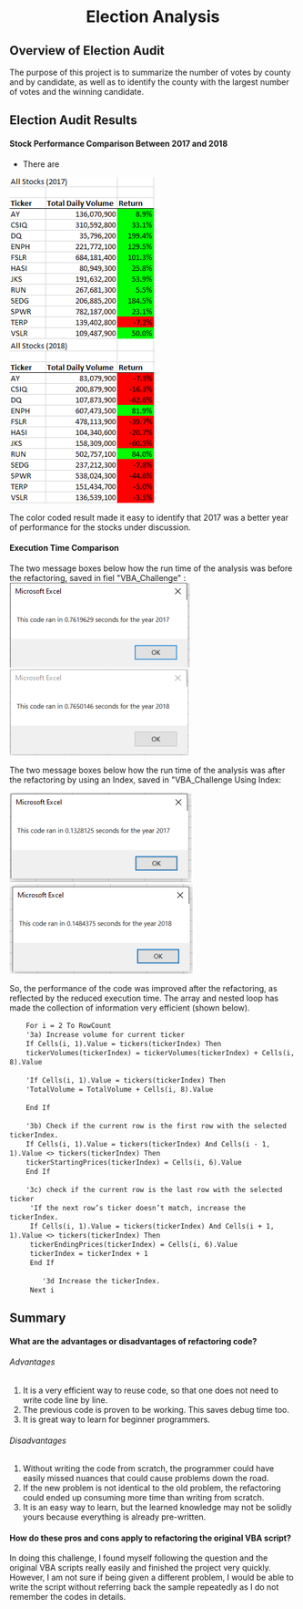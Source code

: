 <h1 align="center">Election Analysis</h1>

## Overview of Election Audit
The purpose of this project is to summarize the number of votes by county and by candidate, as well as to identify the county with the largest number of votes and the winning candidate.

## Election Audit Results

#### Stock Performance Comparison Between 2017 and 2018

* There are  

![](https://github.com/lu-chang-axonic/stock-analysis/blob/main/images/2017%20Result%20for%20Stock%20Analysis.png)
![](https://github.com/lu-chang-axonic/stock-analysis/blob/main/images/2018%20Result%20for%20Stock%20Analysis.png)

The color coded result made it easy to identify that 2017 was a better year of performance for the stocks under discussion. 

#### Execution Time Comparison
The two message boxes below how the run time of the analysis was before the refactoring, saved in fiel "VBA_Challenge" :
![](https://github.com/lu-chang-axonic/stock-analysis/blob/main/images/VBA_Challenge_2017.PNG)
![](https://github.com/lu-chang-axonic/stock-analysis/blob/main/images/VBA_Challenge_2018.PNG)

The two message boxes below how the run time of the analysis was after the refactoring by using an Index, saved in "VBA_Challenge Using Index:

![](https://github.com/lu-chang-axonic/stock-analysis/blob/main/images/Enhanced%20Run%20Time%202017.PNG)
![](https://github.com/lu-chang-axonic/stock-analysis/blob/main/images/Enhanced%20Run%20Time%202018.PNG)

So, the performance of the code was improved after the refactoring, as reflected by the reduced execution time. The array and nested loop has made the collection of information very efficient (shown below). 

   
        For i = 2 To RowCount
        '3a) Increase volume for current ticker
        If Cells(i, 1).Value = tickers(tickerIndex) Then
        tickerVolumes(tickerIndex) = tickerVolumes(tickerIndex) + Cells(i, 8).Value
        
        'If Cells(i, 1).Value = tickers(tickerIndex) Then
        'TotalVolume = TotalVolume + Cells(i, 8).Value
        
        End If
        
        '3b) Check if the current row is the first row with the selected tickerIndex.
        If Cells(i, 1).Value = tickers(tickerIndex) And Cells(i - 1, 1).Value <> tickers(tickerIndex) Then
        tickerStartingPrices(tickerIndex) = Cells(i, 6).Value
        End If
        
        '3c) check if the current row is the last row with the selected ticker
         'If the next row’s ticker doesn’t match, increase the tickerIndex.
         If Cells(i, 1).Value = tickers(tickerIndex) And Cells(i + 1, 1).Value <> tickers(tickerIndex) Then
         tickerEndingPrices(tickerIndex) = Cells(i, 6).Value
         tickerIndex = tickerIndex + 1
         End If
          
            '3d Increase the tickerIndex.
         Next i
         
             
    
## Summary
#### What are the advantages or disadvantages of refactoring code?
###### Advantages
1. It is a very efficient way to reuse code, so that one does not need to write code line by line. 
2. The previous code is proven to be working. This saves debug time too.
3. It is great way to learn for beginner programmers. 

###### Disadvantages
1. Without writing the code from scratch, the programmer could have easily missed nuances that could cause problems down the road.
2. If the new problem is not identical to the old problem, the refactoring could ended up consuming more time than writing from scratch.
3. It is an easy way to learn, but the learned knowledge may not be solidly yours because everything is already pre-written.

#### How do these pros and cons apply to refactoring the original VBA script?
In doing this challenge, I found myself following the question and the original VBA scripts really easily and finished the project very quickly. However, I am not sure if being given a different problem, I would be able to write the script without referring back the sample repeatedly as I do not remember the codes in details.

